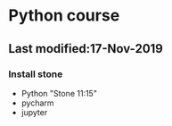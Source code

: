 # Python course
## Last modified:17-Nov-2019

### Install stone

* Python "Stone 11:15"
* pycharm
* jupyter